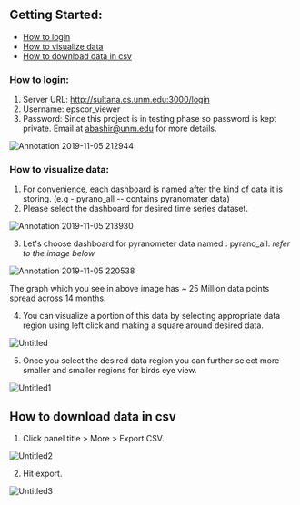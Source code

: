 ## Getting Started:

* [How to login](#How-to-login)
* [How to visualize data](#How-to-visualize-data)
* [How to download data in csv](#How-to-download-data-in-csv)

### How to login:
1. Server URL: http://sultana.cs.unm.edu:3000/login
2. Username: epscor_viewer
3. Password: Since this project is in testing phase so password is kept private. Email at abashir@unm.edu for more details.
 
![Annotation 2019-11-05 212944](https://user-images.githubusercontent.com/15385335/68268467-8a20b780-0013-11ea-8a76-b6cb3ae68070.png)

### How to visualize data:
1. For convenience, each dashboard is named after the kind of data it is storing. (e.g - pyrano_all -- contains pyranomater data)
2. Please select the dashboard for desired time series dataset.

![Annotation 2019-11-05 213930](https://user-images.githubusercontent.com/15385335/68268801-cf91b480-0014-11ea-91cd-9cd234ab3e51.png)

3. Let's choose dashboard for pyranometer data named : pyrano_all. _refer to the image below_

![Annotation 2019-11-05 220538](https://user-images.githubusercontent.com/15385335/68270067-59438100-0019-11ea-8cdf-fad2b9ea5bf1.png)

The graph which you see in above image has ~ 25 Million data points spread across 14 months. 

4. You can visualize a portion of this data by selecting appropriate data region using left click and making a square around desired data.

![Untitled](https://user-images.githubusercontent.com/15385335/68271131-e0debf00-001c-11ea-8847-3cd4efc5ce81.png)

5. Once you select the desired data region you can further select more smaller and smaller regions for birds eye view.

 ![Untitled1](https://user-images.githubusercontent.com/15385335/68271340-68c4c900-001d-11ea-9706-fac275a42f00.png)

## How to download data in csv

1. Click panel title > More > Export CSV. 

![Untitled2](https://user-images.githubusercontent.com/15385335/68271868-3d42de00-001f-11ea-9348-97b8985020ea.png)

2. Hit export. 

![Untitled3](https://user-images.githubusercontent.com/15385335/68271870-3d42de00-001f-11ea-9ed3-a0a941562885.png)
